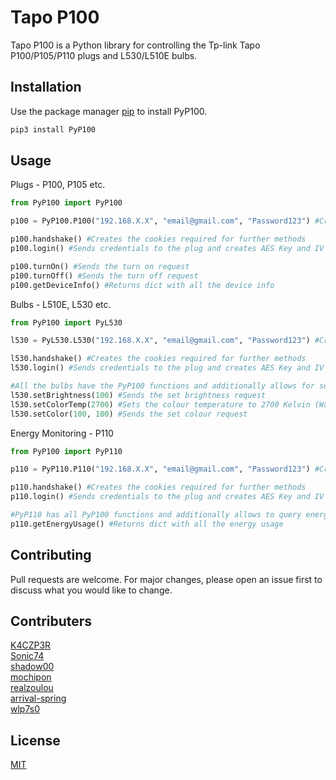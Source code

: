 # Tapo P100
Tapo P100 is a Python library for controlling the Tp-link Tapo P100/P105/P110 plugs and L530/L510E bulbs.

## Installation

Use the package manager [pip](https://pip.pypa.io/en/stable/) to install PyP100.

```bash
pip3 install PyP100
```

## Usage
Plugs - P100, P105 etc.
```python
from PyP100 import PyP100

p100 = PyP100.P100("192.168.X.X", "email@gmail.com", "Password123") #Creating a P100 plug object

p100.handshake() #Creates the cookies required for further methods
p100.login() #Sends credentials to the plug and creates AES Key and IV for further methods

p100.turnOn() #Sends the turn on request
p100.turnOff() #Sends the turn off request
p100.getDeviceInfo() #Returns dict with all the device info
```
Bulbs - L510E, L530 etc.
```python
from PyP100 import PyL530

l530 = PyL530.L530("192.168.X.X", "email@gmail.com", "Password123") #Creating a L530 bulb object

l530.handshake() #Creates the cookies required for further methods
l530.login() #Sends credentials to the plug and creates AES Key and IV for further methods

#All the bulbs have the PyP100 functions and additionally allows for setting brightness, colour and white temperature
l530.setBrightness(100) #Sends the set brightness request
l530.setColorTemp(2700) #Sets the colour temperature to 2700 Kelvin (Warm White)
l530.setColor(100, 100) #Sends the set colour request
```

Energy Monitoring - P110
```python
from PyP100 import PyP110

p110 = PyP110.P110("192.168.X.X", "email@gmail.com", "Password123") #Creating a P110 plug object

p110.handshake() #Creates the cookies required for further methods
p110.login() #Sends credentials to the plug and creates AES Key and IV for further methods

#PyP110 has all PyP100 functions and additionally allows to query energy usage infos
p110.getEnergyUsage() #Returns dict with all the energy usage
```

## Contributing
Pull requests are welcome. For major changes, please open an issue first to discuss what you would like to change.

## Contributers
[K4CZP3R](https://github.com/K4CZP3R)\
[Sonic74](https://github.com/sonic74)\
[shadow00](https://github.com/shadow00)\
[mochipon](https://github.com/mochipon)\
[realzoulou](https://github.com/realzoulou)\
[arrival-spring](https://github.com/arrival-spring)\
[wlp7s0](https://github.com/wlp7s0)

## License
[MIT](https://choosealicense.com/licenses/mit/)
